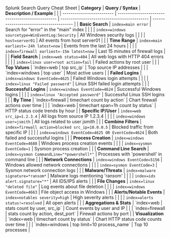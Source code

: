 Splunk Search Query Cheat Sheet
| **Category**              | **Query / Syntax**                               | **Description / Example**                   |                                         |
| ------------------------- | ------------------------------------------------ | ------------------------------------------- | --------------------------------------- |
| **Basic Search**          | `index=main error`                               | Search for "error" in the "main" index      |                                         |
|                           | `index=windows sourcetype=WinEventLog:Security`  | All Windows security logs                   |                                         |
|                           | `host=server01`                                  | All events from host server01               |                                         |
| **Time Range**            | `index=main earliest=-24h latest=now`            | Events from the last 24 hours               |                                         |
|                           | `index=firewall earliest=-15m latest=now`        | Last 15 minutes of firewall logs            |                                         |
| **Field Search**          | `index=web status=404`                           | All web logs with HTTP 404 errors           |                                         |
|                           | `index=linux user=root action=fail`              | Failed actions by root user                 |                                         |
| **Top Values**            | \`index=web                                      | top src\_ip\`                               | Top source IP addresses                 |
|                           | \`index=windows                                  | top user\`                                  | Most active users                       |
| **Failed Logins**         | `index=windows EventCode=4625`                   | Failed Windows login attempts               |                                         |
|                           | `index=linux "Failed password"`                  | Linux SSH failed login attempts             |                                         |
| **Successful Logins**     | `index=windows EventCode=4624`                   | Successful Windows logins                   |                                         |
|                           | `index=linux "Accepted password"`                | Successful Linux SSH logins                 |                                         |
| **By Time**               | \`index=firewall                                 | timechart count by action\`                 | Chart firewall actions over time        |
|                           | \`index=web                                      | timechart span=1h count by status\`         | HTTP status code trends by hour         |
| **Specific IP/User**      | `index=web src_ip=1.2.3.4`                       | All logs from source IP 1.2.3.4             |                                         |
|                           | `index=windows user=jsmith`                      | All logs related to user jsmith             |                                         |
| **Combine Filters**       | `index=firewall action=blocked src_ip=10.0.0.5`  | Blocked traffic from specific IP            |                                         |
|                           | `index=windows EventCode=4625 OR EventCode=4624` | Both failed and successful logins           |                                         |
| **Process Creation**      | `index=windows EventCode=4688`                   | Windows process creation events             |                                         |
|                           | `index=sysmon EventCode=1`                       | Sysmon process creation                     |                                         |
| **Command Line Search**   | `index=sysmon CommandLine="*powershell*"`        | Processes with 'powershell' in command line |                                         |
| **Network Connections**   | `index=windows EventCode=5156`                   | Windows allowed network connections         |                                         |
|                           | `index=sysmon EventCode=3`                       | Sysmon network connection logs              |                                         |
| **Malware/Threats**       | `index=malware signature=*ransom*`               | Malware logs mentioning 'ransom'            |                                         |
|                           | `index=ids alert.signature="*"`                  | All IDS/IPS alerts                          |                                         |
| **File Changes**          | `index=linux "deleted file"`                     | Log events about file deletion              |                                         |
|                           | `index=windows EventCode=4663`                   | File object access in Windows               |                                         |
| **Alerts/Notable Events** | `index=notables severity=high`                   | High severity alerts                        |                                         |
|                           | `index=alerts status!=resolved`                  | All open alerts                             |                                         |
| **Aggregations & Stats**  | \`index=web                                      | stats count by user, src\_ip\`              | Count events by user and IP             |
|                           | \`index=firewall                                 | stats count by action, dest\_port\`         | Firewall actions by port                |
| **Visualization**         | \`index=web                                      | timechart count by status\`                 | Chart HTTP status code counts over time |
|                           | \`index=windows                                  | top limit=10 process\_name\`                | Top 10 processes                        |
